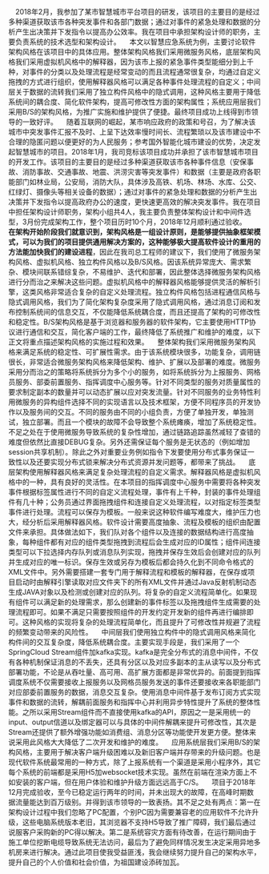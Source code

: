 &emsp;2018年2月，我参加了某市智慧城市平台项目的研发，该项目的主要目的是经过多种渠道获取该市各种突发事件和各部门数据；通过对事件的紧急处理和数据的分析产生出决策并下发指令以提高办公效率。我在项目中承担架构设计师的职务，主要负责系统的技术选型和架构设计。
&emsp;本文以智慧应急系统为例，主要讨论软件架构风格在该项目中的具体应用。整体架构风格我们采用微服务风格，底层架构风格我们采用虚拟机风格中的解释器，因为该市上报的紧急事件类型能细分到上千种，对事件的分类以及处理流程是经常变动的而且流程通常很复杂，均通过自定义拖拽的方式进行组织，使用解释器风格可以满足各种事件处理流程的自定义；中间层关于数据的流转我们采用了独立构件风格中的隐式调用，这种风格主要用于降低系统间的耦合度、简化软件架构，提高可修改性方面的架构属性；系统应用层我们采用B/S的架构风格，为推广实施和维护提供了便捷。最终项目成功上线得到市领导的一致好评。
&emsp;随着互联网的崛起，某市响应政府的政策和号召，为了解决该城市中突发事件汇报不及时、上呈下达效率慢时间长、流程繁琐以及该市建设中不合理的隐匿问题以便更好的为人民服务；参考国外智能化城市建设的优势，决定发起智慧城市的项目。2018年1月，我司竞标该项目成功并承担了该市智慧城市项目的开发工作。该项目的主要目的是经过多种渠道获取该市各种事件信息（安保事故、消防事故、交通事故、地震、洪涝灾害等突发事件）和数据（主要是政府各职能部门如林业局，公安局，消防大队，具体涉及高铁、机场、林场、水库、公交、红绿灯、摄像头等相关设备的数据）；通过对事件的紧急处理和数据的分析产生出决策并下发指令以提高政府办公的速度，更快速更高效的解决突发事件。我在项目中担任架构设计师职务，架构小组共4人，我主要负责整体架构设计和中间件选型，3月份完成架构工作，整个项目历时10个月，2018年12月顺利通过验收。
&emsp;**在架构开始阶段我们就意识到，架构风格是一组设计原则，是能够提供抽象框架模式，可以为我们的项目提供通用解决方案的，这种能够极大提高软件设计的重用的方法能加快我们的建设进程**，因此在我司总工程师的建议下，我们使用了微服务架构风格、虚拟机风格、独立构件风格以及B/S风格。因该系统异常庞大、需求繁杂、模块间联系错综复杂，不易维护、迭代和部署，因此整体选择微服务架构风格进行分而治之来解决这些问题。虚拟机风格中的解释器风格能够提供灵活的解析引擎，这类风格非常适合复杂的自定义处理流程。独立构件风格包括进程通信风格与隐式调用风格，我们为了简化架构复杂度采用了隐式调用风格，通过消息订阅和发布控制系统间的信息交互，不仅能降低系统耦合度，而且还提高了架构的可修改性和稳定性。B/S架构风格是基于浏览器和服务器的软件架构，它主要使用HTTP协议进行通信和交互，简化客户端的工作，最终降低了系统推广和维护的难度，以下正文将重点描述架构风格的实施过程和效果。
&emsp;整体架构我们采用微服务架构风格来满足系统的稳定性、可扩展性需求。由于该系统模块很多，功能复杂，调用链很长，非常适合微服务架构风格来降低架构、维护、扩展以及部署的难度。微服务采用分而治之的策略将系统拆分为多个小的服务，如将系统拆分为上报服务、网格员服务、部委前置服务、指挥调度中心服务等。针对不同类型的服务对质量属性的要求制定副本的数量并可以动态扩展以应对突发流量。针对不同服务的业务特性利用微服务的异构组件选择不同的实现语言以及技术框架，方便不同程序员的开发协作以及服务间的交互。不同的服务由不同的小组负责，方便了单独开发，单独测试，独立部署。而且一个模块的故障不会导致整个系统瘫痪，增加了系统稳定性。不足之处在于使用微服务导致系统的复杂性增加，通过链路追踪虽然减轻了查错的难度但依然比直接DEBUG复杂。另外还需保证每个服务是无状态的（例如增加session共享机制）。除此之外对重要业务例如指令下发要使用分布式事务保证一致性以及还要实现分布式锁来解决分布式资源并发问题等，都带来了挑战。
&emsp;底层架构使用解释器风格来满足复杂处理流程的自定义需求。解释器风格是虚拟机风格中的一种，具有良好的灵活性。在本项目的指挥调度中心服务中需要将各种突发事件根据标签属性进行不同的自定义流程处理，事件有上千种，封装的事件处理组件有几十种；公务员通过界面拖拽组件和连接自定义处理流程，以对指定标签类型事件进行处理。流程可以保存为模板。一般来说这种软件编写难度大，维护压力也大，经分析后采用解释器风格。软件设计需要高度抽象、流程及模板的组织由配置文件来承担。具体做法如下，我们队对各个组件以及连接的数据结构进行高度抽象，每种组件都有对应的组件类型拖拽到流程后会生成对应的ID属性；组件间连接类型可以下拉选择内存队列或消息队列实现，拖拽并保存生效后会创建对应的队列并生成对应的唯一标识。保存生效或另存为模板后都会持久化到不同命令格式的XML文件中。另外需要搭建一套专门用于解释流程和模板的解释器，在保存或项目启动时由解释引擎读取对应文件夹下的所有XML文件并通过Java反射机制动态生成JAVA对象以及检测或创建对应的队列。将复杂的自定义流程简单化。如果现有组件可以满足新的处理需求，那么创建新的事件标签以及拖拽组件生成需要的处理流程即可。如果不满足只需要按照组件的开发约定开发新的组件再进行编排即可。这种风格的实现将复杂的处理流程简单化，而且提升了可修改性并规避了流程的频繁变动带来的风险性。
&emsp;中间层我们使用独立构件中的隐式调用风格来简化构件间的交互复杂度，降低系统耦合度。主要实现手段是，我们采用了一个SpringCloud Stream组件加kafka实现。kafka是完全分布式的消息中间件，不仅有各种机制保证消息的不丢失，还具有分区以及对应多副本的主从读写以及分布式部署功能，不论是从吞吐量、高可用、高扩展方面都是非常优异的。前面提到指挥调度系统不仅需要接收上报服务以及网格员服务发送的事件还要接收来各职能部门对应部委前置服务的数据，消息交互复杂。使用消息中间件基于发布订阅方式实现事件和数据的流转，解耦前面服务和指挥中心并利用异步特性提升了系统的整体性能。之所以采用Stream组件而不直接使用kafka的API，原因之一是采用统一的input、output信道以及绑定器可以与具体的中间件解耦来提升可修改性，其次是Stream还提供了额外增强功能如消费组、消息分区等功能使开发更方便。整体来说采用此风格大大降低了二次开发和维护的难度。
&emsp;应用系统层我们采用B/S的架构风格，主要用于解决客户端升级困难以及新旧客户端并存带来的升级问题。也是现代软件系统最常用的一种方式，除了上报系统有一个渠道是采用小程序外，其它每个系统的前端都是采用H5加websocket技术实现。虽然在前端在渲染方面上不如安装的客户端，但在用户体验和维护升级方面远远高于C/S。
&emsp;项目于2018年12月完成验收，至今已稳定运行两年的时间，并未出现大的故障，在高峰时期数据流量能达到百万级别。并得到该市领导的一致表扬。其不足之处有两点：第一在架构设计过程中我们忽略了PC配置，个别PC因为需要兼容老的应用软件不允许升级，这些电脑系统版本老旧，其浏览器不支持H5导致了推广障碍，我们最后通过说服客户采购新的PC得以解决。第二是系统容灾方面有待改善，在运行期间由于施工单位挖断电缆导致系统无法访问，最后为了避免同样情况发生决定采用异地多机房来进行解决。通过此项目使我受益匪浅，我会继续努力提升自己的架构水平，提升自己的个人价值和社会价值，为祖国建设添砖加瓦。
